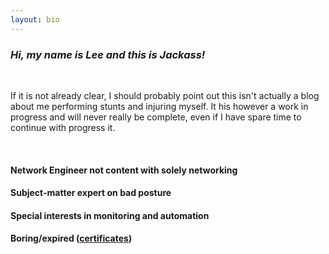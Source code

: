 ```yaml
---
layout: bio
---
```

### **_Hi, my name is Lee and this is Jackass!_** ###
<BR>


If it is not already clear, I should probably point out this isn't actually a blog about me performing stunts and injuring myself. It his however a work in progress and will never really be complete, even if I have spare time to continue with progress it.

&nbsp;
&nbsp;
&nbsp;


#### Network Engineer not content with solely networking  ####  

#### Subject-matter expert on bad posture  ####

#### Special interests in monitoring and automation ####

#### Boring/expired ([certificates](https://www.youracclaim.com/user/lee-dowdells)) ####  

<BR>


